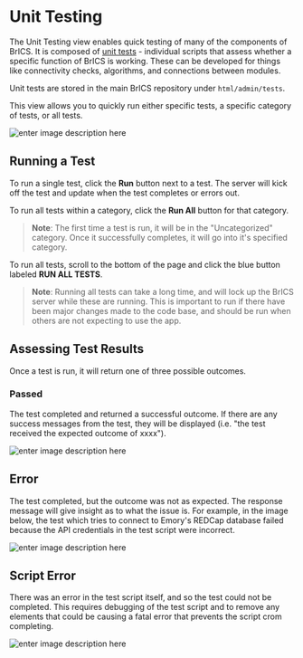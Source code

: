 # Unit Testing
The Unit Testing view enables quick testing of many of the components of BrICS. It is composed of [unit tests](https://en.wikipedia.org/wiki/Unit_testing) - individual scripts that assess whether a specific function of BrICS is working. These can be developed for things like connectivity checks, algorithms, and connections between modules.

Unit tests are stored in the main BrICS repository under `html/admin/tests`. 

This view allows you to quickly run either specific tests, a specific category of tests, or all tests.

![enter image description here](https://i.imgur.com/jVQ5JmL.png)
## Running a Test
To run a single test, click the **Run** button next to a test. The server will kick off the test and update when the test completes or errors out.

To run all tests within a category, click the **Run All** button for that category.

> **Note**: The first time a test is run, it will be in the "Uncategorized" category. Once it successfully completes, it will go into it's specified category.

To run all tests, scroll to the bottom of the page and click the blue button labeled **RUN ALL TESTS**.
> **Note**: Running all tests can take a long time, and will lock up the BrICS server while these are running. This is important to run if there have been major changes made to the code base, and should be run when others are not expecting to use the app.
> 
## Assessing Test Results
Once a test is run, it will return one of three possible outcomes.

### Passed
The test completed and returned a successful outcome. If there are any success messages from the test, they will be displayed (i.e. "the test received the expected outcome of xxxx").

![enter image description here](https://i.imgur.com/fnPMZgT.png)

## Error
The test completed, but the outcome was not as expected. The response message will give insight as to what the issue is. For example, in the image below, the test which tries to connect to Emory's REDCap database failed because the API credentials in the test script were incorrect.

![enter image description here](https://i.imgur.com/3OBk87p.png)

## Script Error
There was an error in the test script itself, and so the test could not be completed. This requires debugging of the test script and to remove any elements that could be causing a fatal error that prevents the script crom completing.

![enter image description here](https://i.imgur.com/WrsFVTX.png)

<!--stackedit_data:
eyJoaXN0b3J5IjpbLTE3MjE1NTYxODksMTk2NDg1ODgxMl19
-->